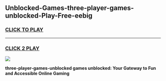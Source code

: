 
## Unblocked-Games-three-player-games-unblocked-Play-Free-eebig
<h3>
<a href="https://premium76.site?title=three-player-games-unblocked&ref=10A">CLICK TO PLAY</a></h3>
<hr>

<h3>
<a href="https://premium76.site?title=three-player-games-unblocked&ref=10A">CLICK 2 PLAY</a>
  
</h3>

<a href="https://premium76.site?title=three-player-games-unblocked&ref=10A"><img src="https://clearcache.store/games.png"></a>


**three-player-games-unblocked games unblocked: Your Gateway to Fun and Accessible Online Gaming**
